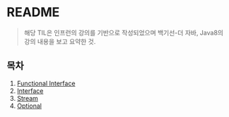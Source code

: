 # README

> 해당 TIL은 인프런의 강의를 기반으로 작성되었으며 백기선-더 자바, Java8의 강의 내용을 보고 요약한 것.

## 목차

1. [Functional Interface](./Functional%20Interface.md)
2. [Interface](./Interface.md)
3. [Stream](./Stream.md)
4. [Optional](Optional.md)
